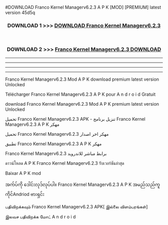 #DOWNLOAD Franco Kernel Managerv6.2.3 A P K [MOD] [PREMIUM] latest version 45d5q



<div align="center">

<h3>DOWNLOAD 1 >>> <a href="https://teeasianyam.web.app?sq=Franco Kernel Managerv6.2.3">DOWNLOAD Franco Kernel Managerv6.2.3 </a></h3><br>

<h3>DOWNLOAD 2 >>> <a href="https://teeasianyam.web.app?sq=Franco Kernel Managerv6.2.3 ">Franco Kernel Managerv6.2.3  DOWNLOAD </a></h3>

</div>


----------------------------------------------------------

----------------------------------------------------------

----------------------------------------------------------

----------------------------------------------------------


Franco Kernel Managerv6.2.3  Mod A P K download premium latest version Unlocked

Télécharger Franco Kernel Managerv6.2.3  A P K pour A n d r o i d Gratuit

download Franco Kernel Managerv6.2.3  Mod A P K premium latest version Unlocked

تحميل Franco Kernel Managerv6.2.3  APK - تنزيل برنامج Franco Kernel Managerv6.2.3  A P K مهكر

تحميل Franco Kernel Managerv6.2.3  مهكر اخر اصدار

تطبيق Franco Kernel Managerv6.2.3  A P K مهكر

Franco Kernel Managerv6.2.3  برابط مباشر للاندرويد

ดาวน์โหลด A P K Franco Kernel Managerv6.2.3  รับเวอร์ชันล่าสุด

Baixar A P K mod

အက်ပ်ကို ဒေါင်းလုဒ်လုပ်ပါ။ Franco Kernel Managerv6.2.3  A P K အမည်သည်ကူကိုင်Andriod ဗားရှင်း

பதிவிறக்கவும் Franco Kernel Managerv6.2.3  APK[ இல்லை விளம்பரங்கள்] 
 
இலவச பதிவிறக்க மோட் A n d r o i d



